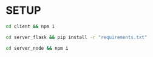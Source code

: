 # SETUP

```bash
cd client && npm i
```

```bash
cd server_flask && pip install -r "requirements.txt"
```

```bash
cd server_node && npm i
```